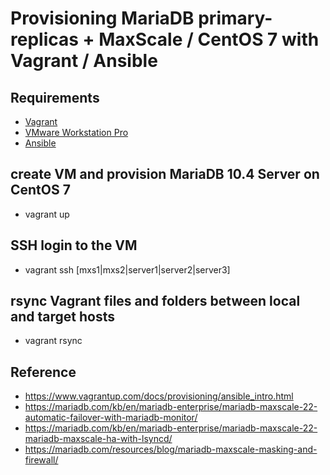 # Provisioning MariaDB primary-replicas + MaxScale / CentOS 7 with Vagrant / Ansible

## Requirements

* [Vagrant](https://www.vagrantup.com/downloads.html)
* [VMware Workstation Pro](https://www.vmware.com/products/workstation.html)
* [Ansible](https://www.ansible.com/)

## create VM and provision MariaDB 10.4 Server on CentOS 7

* vagrant up

## SSH login to the VM

* vagrant ssh [mxs1|mxs2|server1|server2|server3]

## rsync Vagrant files and folders between local and target hosts

* vagrant rsync

## Reference
* https://www.vagrantup.com/docs/provisioning/ansible_intro.html
* https://mariadb.com/kb/en/mariadb-enterprise/mariadb-maxscale-22-automatic-failover-with-mariadb-monitor/
* https://mariadb.com/kb/en/mariadb-enterprise/mariadb-maxscale-22-mariadb-maxscale-ha-with-lsyncd/
* https://mariadb.com/resources/blog/mariadb-maxscale-masking-and-firewall/
